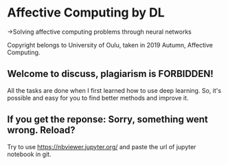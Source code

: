 # Affective Computing by DL
->Solving affective computing problems through neural networks
 
 Copyright belongs to University of Oulu, taken in 2019 Autumn, Affective Computing.
## Welcome to discuss, plagiarism is FORBIDDEN!
All the tasks are done when I first learned how to use deep learning. So, it's possible and easy for you to find better methods and improve it.
## If you get the reponse: Sorry, something went wrong. Reload?
Try to use https://nbviewer.jupyter.org/ and paste the url of jupyter notebook in git.

 
 
